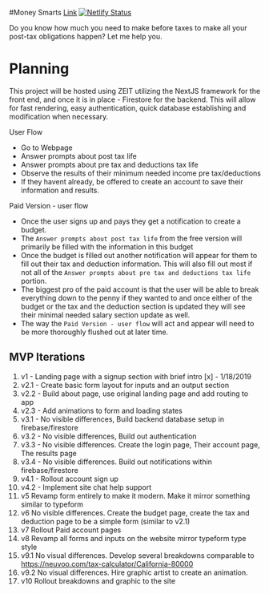 #Money Smarts [Link](https://moneysmarts.app/) [![Netlify Status](https://api.netlify.com/api/v1/badges/8ba18ebf-1d0e-4501-808d-bb38b329002c/deploy-status)](https://app.netlify.com/sites/dreamy-lamport-fa3c50/deploys)



Do you know how much you need to make before taxes to make all your post-tax obligations happen? Let me help you.

# Planning

This project will be hosted using ZEIT utilizing the NextJS framework for the front end, and once it is in place - Firestore for the backend. This will allow for fast rendering, easy authentication, quick database establishing and modification when necessary.

User Flow

- Go to Webpage
- Answer prompts about post tax life
- Answer prompts about pre tax and deductions tax life
- Observe the results of their minimum needed income pre tax/deductions
- If they havent already, be offered to create an account to save their information and results.

Paid Version - user flow

- Once the user signs up and pays they get a notification to create a budget.
- The `Answer prompts about post tax life` from the free version will primarily be filled with the information in this budget
- Once the budget is filled out another notification will appear for them to fill out their tax and deduction information. This will also fill out most if not all of the `Answer prompts about pre tax and deductions tax life` portion.
- The biggest pro of the paid account is that the user will be able to break everything down to the penny if they wanted to and once either of the budget or the tax and the deduction section is updated they will see their minimal needed salary section update as well.
- The way the `Paid Version - user flow` will act and appear will need to be more thoroughly flushed out at later time.

## MVP Iterations

1. v1 - Landing page with a signup section with brief intro [x] - 1/18/2019
2. v2.1 - Create basic form layout for inputs and an output section
3. v2.2 - Build about page, use original landing page and add routing to app
4. v2.3 - Add animations to form and loading states
5. v3.1 - No visible differences, Build backend database setup in firebase/firestore
6. v3.2 - No visible differences, Build out authentication
7. v3.3 - No visible differences. Create the login page, Their account page, The results page
8. v3.4 - No visible differences. Build out notifications within firebase/firestore
9. v4.1 - Rollout account sign up
10. v4.2 - Implement site chat help support
11. v5 Revamp form entirely to make it modern. Make it mirror something similar to typeform
12. v6 No visible differences. Create the budget page, create the tax and deduction page to be a simple form (similar to v2.1)
13. v7 Rollout Paid account pages
14. v8 Revamp all forms and inputs on the website mirror typeform type style
15. v9.1 No visual differences. Develop several breakdowns comparable to https://neuvoo.com/tax-calculator/California-80000
16. v9.2 No visual differences. Hire graphic artist to create an animation.
17. v10 Rollout breakdowns and graphic to the site
